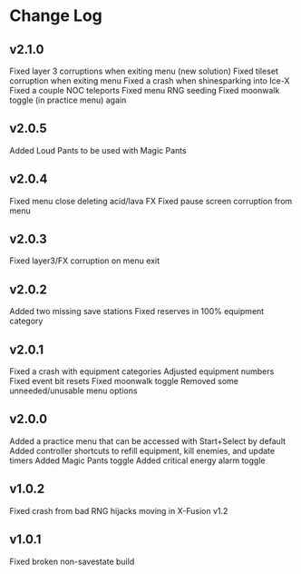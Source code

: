 
# Change Log

## v2.1.0

 Fixed layer 3 corruptions when exiting menu (new solution)
 Fixed tileset corruption when exiting menu
 Fixed a crash when shinesparking into Ice-X
 Fixed a couple NOC teleports
 Fixed menu RNG seeding
 Fixed moonwalk toggle (in practice menu) again

## v2.0.5

 Added Loud Pants to be used with Magic Pants

## v2.0.4

 Fixed menu close deleting acid/lava FX
 Fixed pause screen corruption from menu

## v2.0.3

 Fixed layer3/FX corruption on menu exit

## v2.0.2

 Added two missing save stations
 Fixed reserves in 100% equipment category

## v2.0.1

 Fixed a crash with equipment categories
 Adjusted equipment numbers
 Fixed event bit resets
 Fixed moonwalk toggle
 Removed some unneeded/unusable menu options

## v2.0.0

 Added a practice menu that can be accessed with Start+Select by default
 Added controller shortcuts to refill equipment, kill enemies, and update timers
 Added Magic Pants toggle
 Added critical energy alarm toggle

## v1.0.2

 Fixed crash from bad RNG hijacks moving in X-Fusion v1.2

## v1.0.1

 Fixed broken non-savestate build
